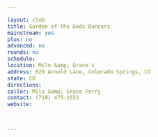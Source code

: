 ```yaml
---

layout: club
title: Garden of the Gods Dancers
mainstream: yes
plus: no
advanced: no
rounds: no
schedule: 
location: Milo &amp; Grace's
address: 629 Arnold Lane, Colorado Springs, CO
state: CO
directions: 
caller: Milo &amp; Grace Ferry
contact: (719) 475-1553
website: 



---
```


